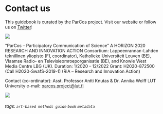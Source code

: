 # Contact us
This guidebook is curated by the [ParCos project](https://parcos-project.eu). Visit our [website](https://parcos-project.eu) or follow us on [Twitter](https://twitter.com/ParcosProject)!

![](https://parcos-project.eu/wp-content/uploads/2022/06/Parcos.png)

“ParCos – Participatory Communication of Science” 
A HORIZON 2020 RESEARCH AND INNOVATION ACTION 
Consortium: Lappeenrannan-Lahden teknillinen yliopisto (FI, coordinator), Katholieke Universiteit Leuven (BE), Vlaamse Radio- en Televisieomroeporganisatie (BE), and Knowle West Media Centre LBG (UK). 
Duration: 1/2020 – 12/2022 
Grant: H2020-872500 (Call H2020-SwafS-2019-1) (RIA – Research and Innovation Action)

Contact (co-ordinator): 
Asst. Professor Antti Knutas & Dr. Annika Wolff 
LUT University 
e-mail: parcos.project@lut.fi 

![](https://parcos-project.eu/wp-content/uploads/2020/02/EU-logo.jpg)


###### tags: `art-based methods guide` `book` `metadata`